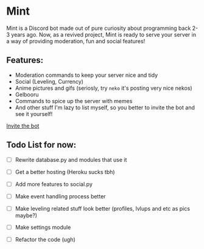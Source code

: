 # Mint
Mint is a Discord bot made out of pure curiosity about programming back 2-3 years ago. Now, as a revived project, Mint is ready to serve your server in a way of providing moderation, fun and social features!

## Features:
* Moderation commands to keep your server nice and tidy
* Social (Leveling, Currency)
* Anime pictures and gifs (seriosly, try `neko` it's posting very nice nekos)
* Gelbooru
* Commands to spice up the server with memes
* And other stuff I'm lazy to list myself, so you better to invite the bot and see it yourself!

[Invite the bot](https://discord.com/oauth2/authorize?client_id=424862035063603202&scope=bot&permissions=2146958839)


## Todo List for now:

- [ ] Rewrite database.py and modules that use it
- [ ] Get a better hosting (Heroku sucks tbh)
- [ ] Add more features to social.py
- [ ] Make event handling process better
- [ ] Make leveling related stuff look better (profiles, lvlups and etc as pics maybe?)
- [ ] Make settings module
- [ ] Refactor the code (ugh)


